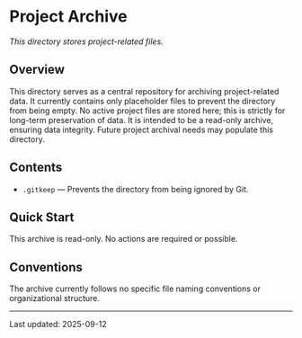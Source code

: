 # Project Archive

*This directory stores project-related files.*

## Overview
This directory serves as a central repository for archiving project-related data.  It currently contains only placeholder files to prevent the directory from being empty.  No active project files are stored here; this is strictly for long-term preservation of data.  It is intended to be a read-only archive, ensuring data integrity.  Future project archival needs may populate this directory.

## Contents
* `.gitkeep` — Prevents the directory from being ignored by Git.


## Quick Start
This archive is read-only. No actions are required or possible.

## Conventions
The archive currently follows no specific file naming conventions or organizational structure.


---
Last updated: 2025-09-12
